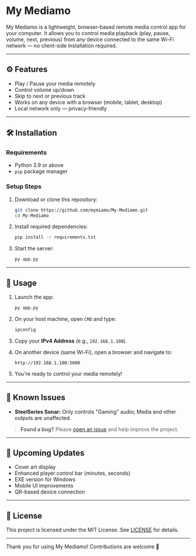 # My Mediamo

My Mediamo is a lightweight, browser-based remote media control app for your computer. It allows you to control media playback (play, pause, volume, next, previous) from any device connected to the same Wi-Fi network — no client-side installation required.

---

## ⚙️ Features

- Play / Pause your media remotely
- Control volume up/down
- Skip to next or previous track
- Works on any device with a browser (mobile, tablet, desktop)
- Local network only — privacy-friendly

---

## 🛠️ Installation

### Requirements
- Python 3.9 or above
- `pip` package manager

### Setup Steps

1. Download or clone this repository:
   ```bash
   git clone https://github.com/mymiamo/My-Mediamo.git
   cd My-Mediamo
   ```

2. Install required dependencies:
   ```bash
   pip install -r requirements.txt
   ```

3. Start the server:
   ```bash
   py app.py
   ```

---

## 📱 Usage

1. Launch the app:
   ```bash
   py app.py
   ```

2. On your host machine, open `CMD` and type:
   ```bash
   ipconfig
   ```

3. Copy your **IPv4 Address** (e.g., `192.168.1.100`).

4. On another device (same Wi-Fi), open a browser and navigate to:
   ```
   http://192.168.1.100:5000
   ```

5. You're ready to control your media remotely!

---

## 🐞 Known Issues

- **SteelSeries Sonar:** Only controls "Gaming" audio; Media and other outputs are unaffected.

> **Found a bug?** Please [open an issue](https://github.com/mymiamo/My-Mediamo/issues) and help improve the project.

---

## 🚧 Upcoming Updates

- Cover art display
- Enhanced player control bar (minutes, seconds)
- EXE version for Windows
- Mobile UI improvements
- QR-based device connection

---

## 📄 License

This project is licensed under the MIT License. See [LICENSE](./LICENSE) for details.

---

Thank you for using My Mediamo! Contributions are welcome 🚀
